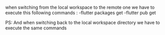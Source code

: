 when switching from the local workspace to the remote one we have to execute this following commands :
-flutter packages get
-flutter pub get

PS: And when switching back to the local workspace directory we have to execute the same commands